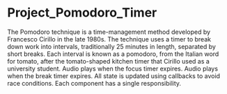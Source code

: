 # Project_Pomodoro_Timer
The Pomodoro technique is a time-management method developed by Francesco Cirillo in the late 1980s. 
The technique uses a timer to break down work into intervals, traditionally 25 minutes in length, separated by short breaks.
Each interval is known as a pomodoro, from the Italian word for tomato, after the tomato-shaped kitchen timer that Cirillo used as a university student.
Audio plays when the focus timer expires.
Audio plays when the break timer expires.
All state is updated using callbacks to avoid race conditions.
Each component has a single responsibility.

